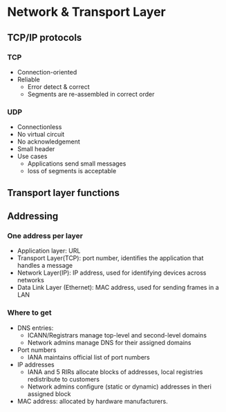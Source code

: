 # Network & Transport Layer

## TCP/IP protocols
### TCP
- Connection-oriented
- Reliable
    - Error detect & correct
    - Segments are re-assembled in correct order
### UDP
- Connectionless
- No virtual circuit
- No acknowledgement
- Small header
- Use cases
    - Applications send small messages
    - loss of segments is acceptable

## Transport layer functions
## Addressing
### One address per layer
- Application layer: URL
- Transport Layer(TCP): port number, identifies the application that handles a message
- Network Layer(IP): IP address, used for identifying devices across networks
- Data Link Layer (Ethernet): MAC address, used for sending frames in a LAN

### Where to get
- DNS entries:
    - ICANN/Registrars manage top-level and second-level domains
    - Network admins manage DNS for their assigned domains
- Port numbers
    - IANA maintains official list of port numbers
- IP addresses
    - IANA and 5 RIRs allocate blocks of addresses, local registries redistribute to customers
    - Network admins configure (static or dynamic) addresses in theri assigned block
- MAC address: allocated by hardware manufacturers.
